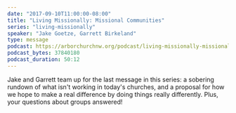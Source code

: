 ```yaml
---
date: "2017-09-10T11:00:00-08:00"
title: "Living Missionally: Missional Communities"
series: "living-missionally"
speaker: "Jake Goetze, Garrett Birkeland"
type: message
podcast: https://arborchurchnw.org/podcast/living-missionally-missional-communities.m4a
podcast_bytes: 37840180
podcast_duration: 50:12
---
```


Jake and Garrett team up for the last message in this series: a sobering rundown of what isn't working in today's churches, and a proposal for how we hope to make a real difference by doing things really differently. Plus, your questions about groups answered!
